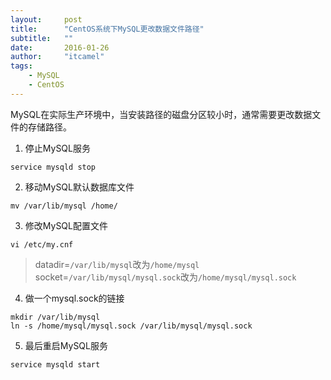 ```yaml
---
layout:     post
title:      "CentOS系统下MySQL更改数据文件路径"
subtitle:   ""
date:       2016-01-26
author:     "itcamel"
tags:
    - MySQL
    - CentOS
---
```


MySQL在实际生产环境中，当安装路径的磁盘分区较小时，通常需要更改数据文件的存储路径。

1. 停止MySQL服务
```shell
service mysqld stop
```

2. 移动MySQL默认数据库文件
```shell
mv /var/lib/mysql /home/
```

3. 修改MySQL配置文件
```shell
vi /etc/my.cnf
```
> datadir=`/var/lib/mysql`改为`/home/mysql`  
socket=`/var/lib/mysql/mysql.sock`改为`/home/mysql/mysql.sock`

4. 做一个mysql.sock的链接
```shell
mkdir /var/lib/mysql
ln -s /home/mysql/mysql.sock /var/lib/mysql/mysql.sock
```

5. 最后重启MySQL服务
```shell
service mysqld start
```